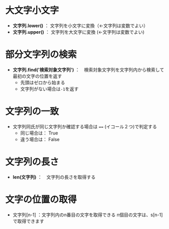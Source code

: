 # 大文字小文字

- **文字列.lower()** ： 文字列を小文字に変換（←文字列は変数でよい）
- **文字列.upper()**  ： 文字列を大文字に変換 (←文字列は変数でよい)


# 部分文字列の検索

- **文字列.find('検索対象文字列')** ：　検索対象文字列を文字列内から検索して最初の文字の位置を返す
  - 先頭はゼロから始まる
  - 文字列がない場合は`-1`を返す
 

# 文字列の一致

- 文字列同氏が同じ文字列か確認する場合は `==` (イコール２つ)で判定する
  - 同じ場合は： True
  - 違う場合は： False

# 文字列の長さ

- **len(文字列)** ：　文字列の長さを取得する

# 文字の位置の取得

- 文字列[n-1] ：文字列内のn番目の文字を取得できる
  n個目の文字は、s[n-1]で取得できます

